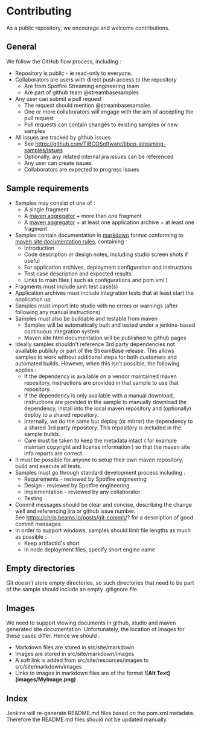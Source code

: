 # Contributing

As a public repository, we encourage and welcome contributions.  

## General

We follow the GitHub flow process, including :

* Repository is public - ie read-only to everyone.
* Collaborators are users with direct push access to the repository
    * Are from Spotfire Streaming engineering team
    * Are part of github team @streambasesamples
* Any user can submit a pull request
    * The request should mention @streambasesamples
    * One or more collaborators will engage with the aim of accepting the pull request
    * Pull requests can contain changes to existing samples or new samples
* All issues are tracked by github issues
    * See https://github.com/TIBCOSoftware/tibco-streaming-samples/issues
    * Optionally, any related internal jira issues can be referenced
    * Any user can create issues
    * Collaborators are expected to progress issues

## Sample requirements

* Samples may consist of one of :
  * A single fragment
  * A [maven aggregator](http://maven.apache.org/pom.html#Aggregation) + more than one fragment
  * A [maven aggregator](http://maven.apache.org/pom.html#Aggregation) + at least one application archive + at least one fragment
* Samples contain documentation in [markdown](https://guides.github.com/features/mastering-markdown/) format conforming to [maven site documentation rules](https://maven.apache.org/guides/mini/guide-site.html), containing :
    * Introduction
    * Code description or design notes, including studio screen shots if useful
    * For application archives, deployment configuration and instructions
    * Test case description and expected results
    * Links to main files ( such as configurations and pom.xml )
* Fragments must include junit test case(s)
* Application archives must include integration tests that at least start the application up
* Samples must import into studio with no errors or warnings (after following any manual instructions)
* Samples must also be buildable and testable from maven
  * Samples will be automatically built and tested under a jenkins-based continuous integration system
  * Maven site html documentation will be published to github pages
* Ideally samples shouldn't reference 3rd party dependencies not available publicly or part of the StreamBase release. 
    This allows samples to work without additional steps for both customers and automated builds.  However, when this isn't possible, the following applies : 
    * If the dependency is available on a vendor maintained maven repository, instructions are provided in that sample to use that repository.
    * If the dependency is only available with a manual download, instructions are provided in the sample to manually download the dependency, install into 
    the local maven repository and (optionally) deploy to a shared repository.
    * Internally, we do the same but deploy (or mirror) the dependency to a shared 3rd party repository. This repository is included in the sample builds.
    * Care must be taken to keep the metadata intact ( for example maintain copyright and license information ) so that the maven site info reports are correct.
* It must be possible for anyone to setup their own maven repository, build and execute all tests.
* Samples must go through standard development process including :
  * Requirements - reviewed by Spotfire engineering
  * Design - reviewed by Spotfire engineering
  * Implementation - reviewed by any collaborator
  * Testing
* Commit messages should be clear and concise, describing the change well and referencing jira or github issue number.  
    See https://chris.beams.io/posts/git-commit/? for a description of good commit messages.
* In order to support windows, samples should limit file lengths as much as possible :
  * Keep artifactId's short
  * In node deployment files, specify short engine name 

## Empty directories

Git doesn't store empty directories, so such directories that need to be part of the sample should include an empty .gitignore file.

## Images

We need to support viewing documents in github, studio and maven generated site documentation.  Unfortunately, the location of images for these cases differ.  Hence we should :

* Markdown files are stored in src/site/markdown
* Images are stored in src/site/markdown/images
* A soft link is added from src/site/resources/images to src/site/markdown/images
* Links to images in markdown files are of the format **\!\[Alt Text\]\(images/MyImage.png\)**

## Index

Jenkins will re-generate README.md files based on the pom.xml metadata. Therefore the README.md files should not be updated manually.
